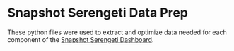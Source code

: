 # Snapshot Serengeti Data Prep
These python files were used to extract and optimize data needed for each component of the [Snapshot Serengeti Dashboard](https://ocelots-rcn.github.io/serengeti_dashboard/js/).